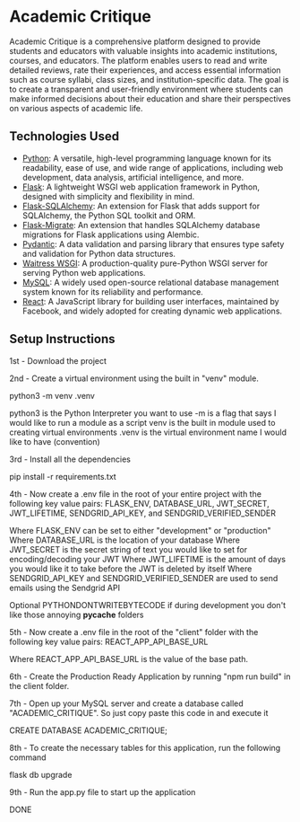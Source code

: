 # Academic Critique

Academic Critique is a comprehensive platform designed to provide students and educators with valuable insights into academic institutions, courses, and educators. The platform enables users to read and write detailed reviews, rate their experiences, and access essential information such as course syllabi, class sizes, and institution-specific data. The goal is to create a transparent and user-friendly environment where students can make informed decisions about their education and share their perspectives on various aspects of academic life.

## Technologies Used

- [Python](https://www.python.org/): A versatile, high-level programming language known for its readability, ease of use, and wide range of applications, including web development, data analysis, artificial intelligence, and more.
- [Flask](https://flask.palletsprojects.com/): A lightweight WSGI web application framework in Python, designed with simplicity and flexibility in mind.
- [Flask-SQLAlchemy](https://flask-sqlalchemy.palletsprojects.com/): An extension for Flask that adds support for SQLAlchemy, the Python SQL toolkit and ORM.
- [Flask-Migrate](https://flask-migrate.readthedocs.io/en/latest/): An extension that handles SQLAlchemy database migrations for Flask applications using Alembic.
- [Pydantic](https://docs.pydantic.dev/): A data validation and parsing library that ensures type safety and validation for Python data structures.
- [Waitress WSGI](https://docs.pylonsproject.org/projects/waitress/en/stable/): A production-quality pure-Python WSGI server for serving Python web applications.
- [MySQL](https://www.mysql.com/): A widely used open-source relational database management system known for its reliability and performance.
- [React](https://react.dev/): A JavaScript library for building user interfaces, maintained by Facebook, and widely adopted for creating dynamic web applications.

## Setup Instructions

1st - Download the project

2nd - Create a virtual environment using the built in "venv" module.

python3 -m venv .venv

python3 is the Python Interpreter you want to use
-m is a flag that says I would like to run a module as a script
venv is the built in module used to creating virtual environments
.venv is the virtual environment name I would like to have (convention)

3rd - Install all the dependencies

pip install -r requirements.txt

4th - Now create a .env file in the root of your entire project with the following key value pairs: FLASK_ENV, DATABASE_URL, JWT_SECRET, JWT_LIFETIME, SENDGRID_API_KEY, and SENDGRID_VERIFIED_SENDER

Where FLASK_ENV can be set to either "development" or "production"
Where DATABASE_URL is the location of your database
Where JWT_SECRET is the secret string of text you would like to set for encoding/decoding your JWT
Where JWT_LIFETIME is the amount of days you would like it to take before the JWT is deleted by itself
Where SENDGRID_API_KEY and SENDGRID_VERIFIED_SENDER are used to send emails using the Sendgrid API

Optional PYTHONDONTWRITEBYTECODE if during development you don't like those annoying __pycache__ folders

5th - Now create a .env file in the root of the "client" folder with the following key value pairs: REACT_APP_API_BASE_URL

Where REACT_APP_API_BASE_URL is the value of the base path. 

6th - Create the Production Ready Application by running "npm run build" in the client folder.

7th - Open up your MySQL server and create a database called "ACADEMIC_CRITIQUE". So just copy paste this code in and execute it

CREATE DATABASE ACADEMIC_CRITIQUE;

8th - To create the necessary tables for this application, run the following command

flask db upgrade

9th - Run the app.py file to start up the application

DONE